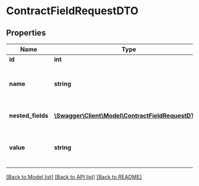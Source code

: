 # ContractFieldRequestDTO

## Properties
Name | Type | Description | Notes
------------ | ------------- | ------------- | -------------
**id** | **int** |  | [optional] 
**name** | **string** | The name of the field which is being updated. | [optional] 
**nested_fields** | [**\Swagger\Client\Model\ContractFieldRequestDTO[]**](ContractFieldRequestDTO.md) | The nested fields if any. | [optional] 
**value** | **string** | The new value for the contract field. | [optional] 

[[Back to Model list]](../../README.md#documentation-for-models) [[Back to API list]](../../README.md#documentation-for-api-endpoints) [[Back to README]](../../README.md)

